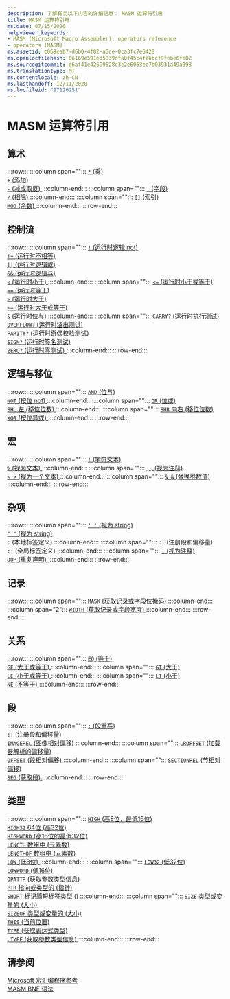 ```yaml
---
description: 了解有关以下内容的详细信息： MASM 运算符引用
title: MASM 运算符引用
ms.date: 07/15/2020
helpviewer_keywords:
- MASM (Microsoft Macro Assembler), operators reference
- operators [MASM]
ms.assetid: c069cab7-d6b0-4f82-a6ce-0ca3fc7e6428
ms.openlocfilehash: 66169e591ed5839dfa0f45c4fe6bcf9febe6fe02
ms.sourcegitcommit: d6af41e42699628c3e2e6063ec7b03931a49a098
ms.translationtype: MT
ms.contentlocale: zh-CN
ms.lasthandoff: 12/11/2020
ms.locfileid: "97126251"
---
```

# <a name="masm-operators-reference"></a>MASM 运算符引用

## <a name="arithmetic"></a>算术

:::row:::
   :::column span="":::
      [`*` (乘) ](operator-multiply.md)\
      [`+` (添加) ](operator-add.md)\
      [`-` (减或取反) ](operator-subtract-2.md)
   :::column-end:::
   :::column span="":::
      [`.` (字段) ](operator-dot.md)\
      [`/` (相除) ](operator-subtract-1.md)
   :::column-end:::
   :::column span="":::
      [`[]` (索引) ](operator-brackets.md)\
      [`MOD` (余数) ](operator-mod.md)
   :::column-end:::
:::row-end:::

## <a name="control-flow"></a>控制流

:::row:::
   :::column span="":::
      [`!` (运行时逻辑 not) ](operator-logical-not-masm-run-time.md)\
      [`!=` (运行时不相等) ](operator-not-equal-masm.md)\
      [`||` (运行时逻辑或) ](operator-logical-or.md)\
      [`&&` (运行时逻辑与) ](operator-logical-and-masm-run-time.md)\
      [`<` (运行时小于) ](operator-less-than-masm-run-time.md)
   :::column-end:::
   :::column span="":::
      [`<=` (运行时小于或等于) ](operator-less-or-equal-masm-run-time.md)\
      [`==` (运行时等于) ](operator-equal-masm-run-time.md)\
      [`>` (运行时大于) ](operator-greater-than-masm-run-time.md)\
      [`>=` (运行时大于或等于) ](operator-greater-or-equal-masm-run-time.md)\
      [`&` (运行时位与) ](operator-bitwise-and.md)
   :::column-end:::
   :::column span="":::
      [`CARRY?` (运行时执行测试) ](operator-carry-q.md)\
      [`OVERFLOW?` (运行时溢出测试) ](operator-overflow-q.md)\
      [`PARITY?` (运行时奇偶校验测试) ](operator-parity-q.md)\
      [`SIGN?` (运行时签名测试) ](operator-sign-q.md)\
      [`ZERO?` (运行时零测试) ](operator-zero-q.md)
   :::column-end:::
:::row-end:::

## <a name="logical-and-shift"></a>逻辑与移位

:::row:::
   :::column span="":::
      [`AND` (位与) ](operator-and.md)\
      [`NOT` (按位 not) ](operator-not.md)
   :::column-end:::
   :::column span="":::
      [`OR` (位或) ](operator-or.md)\
      [`SHL` 左 (移位位数) ](operator-shl.md)
   :::column-end:::
   :::column span="":::
      [`SHR` 向右 (移位位数) ](operator-shr.md)\
      [`XOR` (按位异或) ](operator-xor.md)
   :::column-end:::
:::row-end:::

## <a name="macro"></a>宏

:::row:::
   :::column span="":::
      [`!` (字符文本) ](operator-logical-not-masm.md)\
      [`%` (视为文本) ](operator-percent.md)
   :::column-end:::
   :::column span="":::
      [`;;` (视为注释) ](operator-semicolons.md)\
      [`< >` (视为一个文本) ](operator-literal.md)
   :::column-end:::
   :::column span="":::
      [`& &` (替换参数值) ](operator-logical-and-masm.md)
   :::column-end:::
:::row-end:::

## <a name="miscellaneous"></a>杂项

:::row:::
   :::column span="":::
      [`' '` (视为 string) ](operator-single-quote.md)\
      [`" "` (视为 string) ](operator-double-quote.md)\
      `:` (本地标签定义) 
   :::column-end:::
   :::column span="":::
      `::` (注册段和偏移量) \
      `::` (全局标签定义) 
   :::column-end:::
   :::column span="":::
      [`;` (视为注释) ](operator-semicolon.md)\
      [`DUP` (重复声明) ](operator-dup.md)
   :::column-end:::
:::row-end:::

## <a name="record"></a>记录

:::row:::
   :::column span="":::
      [`MASK` (获取记录或字段位掩码) ](operator-mask.md)
   :::column-end:::
   :::column span="2":::
      [`WIDTH` (获取记录或字段宽度) ](operator-width.md)
   :::column-end:::
:::row-end:::

## <a name="relational"></a>关系

:::row:::
   :::column span="":::
      [`EQ` (等于) ](operator-eq.md)\
      [`GE` (大于或等于) ](operator-ge.md)
   :::column-end:::
   :::column span="":::
      [`GT` (大于) ](operator-gt.md)\
      [`LE` (小于或等于) ](operator-le.md)
   :::column-end:::
   :::column span="":::
      [`LT` (小于) ](operator-lt.md)\
      [`NE` (不等于) ](operator-ne.md)
   :::column-end:::
:::row-end:::

## <a name="segment"></a>段

:::row:::
   :::column span="":::
      [`:` (段重写) ](operator-colon.md)\
      `::` (注册段和偏移量) \
      [`IMAGEREL` (图像相对偏移) ](operator-imagerel.md)
   :::column-end:::
   :::column span="":::
      [`LROFFSET` (加载器解析的偏移量) ](operator-lroffset.md)\
      [`OFFSET` (段相对偏移) ](operator-offset.md)
   :::column-end:::
   :::column span="":::
      [`SECTIONREL` (节相对偏移) ](operator-sectionrel.md)\
      [`SEG` (获取段) ](operator-seg.md)
   :::column-end:::
:::row-end:::

## <a name="type"></a>类型

:::row:::
   :::column span="":::
      [`HIGH` (高8位，最低16位) ](operator-high.md)\
      [`HIGH32` 64位 (高32位) ](operator-high32.md)\
      [`HIGHWORD` (高16位的最低32位) ](operator-highword.md)\
      [`LENGTH` 数组中 (元素数) ](operator-length.md)\
      [`LENGTHOF` 数组中 (元素数) ](operator-lengthof.md)\
      [`LOW` (低8位) ](operator-low.md)
   :::column-end:::
   :::column span="":::
      [`LOW32` (低32位) ](operator-low32.md)\
      [`LOWWORD` (低16位) ](operator-lowword.md)\
      [`OPATTR` (获取参数类型信息) ](operator-opattr.md)\
      [`PTR` 指向或类型的 (指针) ](operator-ptr.md)\
      [`SHORT` 标记简短标签类型 () ](operator-short.md)
   :::column-end:::
   :::column span="":::
      [`SIZE` 类型或变量的 (大小) ](operator-size.md)\
      [`SIZEOF` 类型或变量的 (大小) ](operator-sizeof.md)\
      [`THIS` (当前位置) ](operator-this.md)\
      [`TYPE` (获取表达式类型) ](operator-type.md)\
      [`.TYPE` (获取参数类型信息) ](operator-dot-type.md)
   :::column-end:::
:::row-end:::

## <a name="see-also"></a>请参阅

[Microsoft 宏汇编程序参考](microsoft-macro-assembler-reference.md)\
[MASM BNF 语法](masm-bnf-grammar.md)
